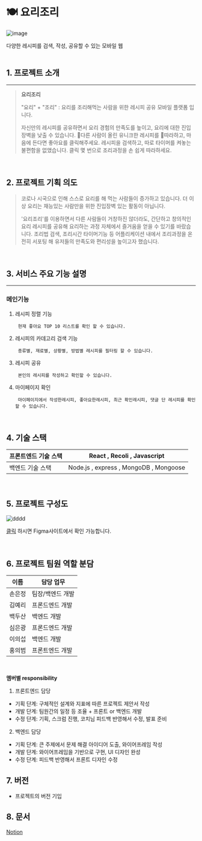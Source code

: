 # 🍽️ 요리조리

![image](https://user-images.githubusercontent.com/94670393/151375705-c7011e59-841d-4110-b1ca-c779d84bb46b.png)

다양한 레시피를 검색, 작성, 공유할 수 있는 모바일 웹
<br>
<br>

## 1. 프로젝트 소개

<hr/>

> **요리조리**
>
> "요리" + "조리" : 요리를 조리해먹는 사람을 위한 레시피 공유 모바일 플랫폼 입니다.
>
> 자신만의 레시피를 공유하면서 요리 경험의 만족도를 높이고, 요리에 대한 진입장벽을 낮출 수 있습니다.
> 다른 사람이 올린 유니크한 레시피를 따라하고, 마음에 든다면 좋아요를 클릭해주세요.
> 레시피을 검색하고, 따로 타이머를 켜놓는 불편함을 없앴습니다. 클릭 몇 번으로 조리과정을 손 쉽게 따라하세요.

<br>

## 2. 프로젝트 기획 의도

> 코로나 시국으로 인해 스스로 요리를 해 먹는 사람들이 증가하고 있습니다.
> 더 이상 요리는 재능있는 사람만을 위한 진입장벽 있는 활동이 아닙니다.
>
> '요리조리'를 이용하면서 다른 사람들이 거창하진 않더라도, 간단하고 창의적인 요리 레시피를 공유해 요리하는 과정 자체에서 즐거움을 얻을 수 있기를 바랐습니다.
> 조리법 검색, 조리시간 타이머기능 등 어플리케이션 내에서 조리과정을 온전히 서포팅 해 유저들의 만족도와 편리성을 높이고자 했습니다.

<br>

## 3. 서비스 주요 기능 설명

<hr>

### 메인기능

1. 레시피 정렬 기능
   ```
    현재 좋아요 TOP 10 리스트를 확인 할 수 있습니다.
   ```
2. 레시피의 카데고리 검색 기능

   ```
    종류별, 재료별, 상황별, 방법별 레시피를 필터링 할 수 있습니다.
   ```

3. 레시피 공유

   ```
    본인의 레시피를 작성하고 확인할 수 있습니다.
   ```

4. 마이페이지 확인
   ```
    마이페이지에서 작성한레시피, 좋아요한레시피, 최근 확인레시피, 댓글 단 레시피를 확인할 수 있습니다.
   ```

<br>

## 4. 기술 스택

| 프론트엔드 기술 스택 |      React , Recoli , Javascript       |
| -------------------- | :------------------------------------: |
| 백엔드 기술 스택     | Node.js , express , MongoDB , Mongoose |

<br>

## 5. 프로젝트 구성도

![dddd](/uploads/264c7b21d1dbb248552a82d5e07ef54f/dddd.PNG)


[클릭](https://www.figma.com/file/lk1GcrIT58iIcYYk2KBpzn/%EC%97%98%EB%A6%AC%EC%8A%A4-Team9?node-id=0%3A1) 하시면 Figma사이트에서 확인 가능합니다.

<br>

## 6. 프로젝트 팀원 역할 분담

| 이름   | 담당 업무        |
| ------ | ---------------- |
| 손은정 | 팀장/백엔드 개발 |
| 김예리 | 프론드엔드 개발  |
| 백두산 | 백엔드 개발      |
| 심은광 | 프론드엔드 개발  |
| 이의섭 | 백엔드 개발      |
| 홍의범 | 프론트엔드 개발  |

<br>

**멤버별 responsibility**

1. 프론트엔드 담당

- 기획 단계: 구체적인 설계와 지표에 따른 프로젝트 제안서 작성
- 개발 단계: 팀원간의 일정 등 조율 + 프론트 or 백엔드 개발
- 수정 단계: 기획, 스크럼 진행, 코치님 피드백 반영해서 수정, 발표 준비

2. 백엔드 담당

- 기획 단계: 큰 주제에서 문제 해결 아이디어 도출, 와이어프레임 작성
- 개발 단계: 와이어프레임을 기반으로 구현, UI 디자인 완성
- 수정 단계: 피드백 반영해서 프론트 디자인 수정

## 7. 버전

- 프로젝트의 버전 기입

## 8. 문서

[Notion](https://www.notion.so/elice/9-847410c596414205aecb426254b5afb0)
